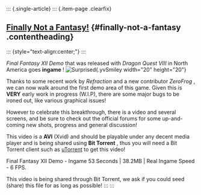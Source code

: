::: {.single-article}
::: {.item-page .clearfix}
## [Finally Not a Fantasy!](/181-finally-not-a-fantasy.html) {#finally-not-a-fantasy .contentheading}

::: {style="text-align:center;"}
:::

*Final Fantasy XII Demo* that was released with *Dragon Quest VIII* in
North America goes **ingame** !
![Surprised](https://pcsx2.net/images/stories/frontend/smilies/ohmy.gif){.yvSmiley
width="20" height="20"}

Thanks to some recent work by *Refraction* and a new contributor
*ZeroFrog* , we can now walk around the first demo area of this game.
Given this is **VERY** early work in progress (W.I.P), there are some
major bugs to be ironed out, like various graphical issues!

However to celebrate this breakthrough, there is a video and several
screens, and be sure to check out the official forums for some
up-and-coming new shots, progress and general discussion!

This video is a **AVI** (Xvid) and should be playable under any decent
media player and is being shared using **Bit Torrent** , thus you will
need a Bit Torrent client such as [uTorrent](http://www.utorrent.com/)
to get this video!

Final Fantasy XII Demo - Ingame
53 Seconds | 38.2MB | Real Ingame Speed - 6 FPS.

This video is being shared through Bit Torrent, we ask if you could seed
(share) this file for as long as possible!
:::
:::

